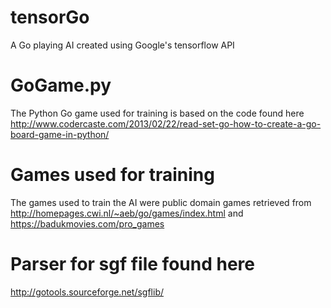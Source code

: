 # tensorGo
A Go playing AI created using Google's tensorflow API

# GoGame.py
The Python Go game used for training is based on the code found here
http://www.codercaste.com/2013/02/22/read-set-go-how-to-create-a-go-board-game-in-python/

# Games used for training
The games used to train the AI were public domain games retrieved from
http://homepages.cwi.nl/~aeb/go/games/index.html
and
https://badukmovies.com/pro_games

# Parser for sgf file found here
http://gotools.sourceforge.net/sgflib/

